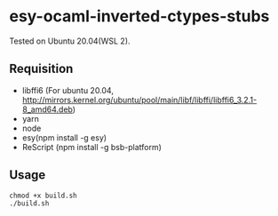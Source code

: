 # esy-ocaml-inverted-ctypes-stubs

Tested on Ubuntu 20.04(WSL 2).

## Requisition
- libffi6 (For ubuntu 20.04, http://mirrors.kernel.org/ubuntu/pool/main/libf/libffi/libffi6_3.2.1-8_amd64.deb)
- yarn
- node
- esy(npm install -g esy)
- ReScript (npm install -g bsb-platform)

## Usage

```
chmod +x build.sh
./build.sh
```